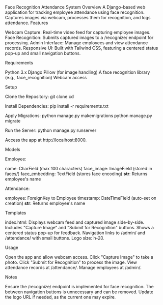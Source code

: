 Face Recognition Attendance System
Overview
A Django-based web application for tracking employee attendance using face recognition. Captures images via webcam, processes them for recognition, and logs attendance.
Features

Webcam Capture: Real-time video feed for capturing employee images.
Face Recognition: Submits captured images to a /recognize/ endpoint for processing.
Admin Interface: Manage employees and view attendance records.
Responsive UI: Built with Tailwind CSS, featuring a centered status pop-up and small navigation buttons.

Requirements

Python 3.x
Django
Pillow (for image handling)
A face recognition library (e.g., face_recognition)
Webcam access

Setup

Clone the Repository:
git clone <repository-url>
cd <repository-folder>


Install Dependencies:
pip install -r requirements.txt


Apply Migrations:
python manage.py makemigrations
python manage.py migrate


Run the Server:
python manage.py runserver


Access the app at http://localhost:8000.


Models

Employee:

name: CharField (max 100 characters)
face_image: ImageField (stored in faces/)
face_embedding: TextField (stores face encoding)
__str__: Returns employee's name


Attendance:

employee: ForeignKey to Employee
timestamp: DateTimeField (auto-set on creation)
__str__: Returns employee's name



Templates

index.html:
Displays webcam feed and captured image side-by-side.
Includes "Capture Image" and "Submit for Recognition" buttons.
Shows a centered status pop-up for feedback.
Navigation links to /admin/ and /attendance/ with small buttons.
Logo size: h-20.



Usage

Open the app and allow webcam access.
Click "Capture Image" to take a photo.
Click "Submit for Recognition" to process the image.
View attendance records at /attendance/.
Manage employees at /admin/.

Notes

Ensure the /recognize/ endpoint is implemented for face recognition.
The <span></span> between navigation buttons is unnecessary and can be removed.
Update the logo URL if needed, as the current one may expire.
